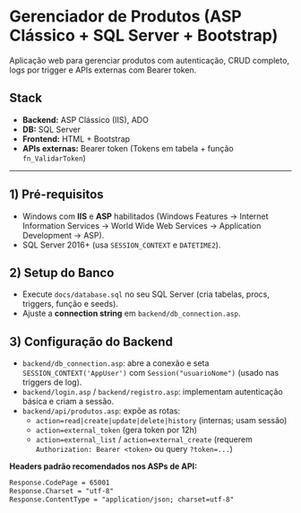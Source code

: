 # Gerenciador de Produtos (ASP Clássico + SQL Server + Bootstrap)

Aplicação web para gerenciar produtos com autenticação, CRUD completo, logs por trigger e APIs externas com Bearer token.

## Stack
- **Backend:** ASP Clássico (IIS), ADO
- **DB:** SQL Server
- **Frontend:** HTML + Bootstrap
- **APIs externas:** Bearer token (Tokens em tabela + função `fn_ValidarToken`)

---

## 1) Pré-requisitos
- Windows com **IIS** e **ASP** habilitados (Windows Features → Internet Information Services → World Wide Web Services → Application Development → ASP).
- SQL Server 2016+ (usa `SESSION_CONTEXT` e `DATETIME2`).

## 2) Setup do Banco
- Execute `docs/database.sql` no seu SQL Server (cria tabelas, procs, triggers, função e seeds).
- Ajuste a **connection string** em `backend/db_connection.asp`.

## 3) Configuração do Backend
- `backend/db_connection.asp`: abre a conexão e seta `SESSION_CONTEXT('AppUser')` com `Session("usuarioNome")` (usado nas triggers de log).
- `backend/login.asp` / `backend/registro.asp`: implementam autenticação básica e criam a sessão.
- `backend/api/produtos.asp`: expõe as rotas:
  - `action=read|create|update|delete|history` (internas; usam sessão)
  - `action=external_token` (gera token por 12h)
  - `action=external_list` / `action=external_create` (requerem `Authorization: Bearer <token>` ou query `?token=...`)

**Headers padrão recomendados nos ASPs de API:**
```asp
Response.CodePage = 65001
Response.Charset = "utf-8"
Response.ContentType = "application/json; charset=utf-8"
